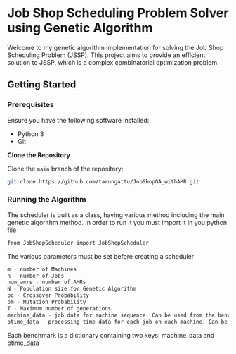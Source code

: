 # Job Shop Scheduling Problem Solver using Genetic Algorithm

Welcome to my genetic algorithm implementation for solving the Job Shop Scheduling Problem (JSSP). This project aims to provide an efficient solution to JSSP, which is a complex combinatorial optimization problem.

## Getting Started

### Prerequisites

Ensure you have the following software installed:
- Python 3
- Git

**Clone the Repository**

   Clone the `main` branch of the repository:

   ```bash
   git clone https://github.com/tarungattu/JobShopGA_withAMR.git
   ```
### Running the Algorithm

The scheduler is built as a class, having various method including the main genetic algorithm method. In order to run it you must import it in you python file

```bash
from JobShopScheduler import JobShopScheduler
```

The various parameters must be set before creating a scheduler

```bash
m - number of Machines
n - number of Jobs
num_amrs - number of AMRs
N - Population size for Genetic Algorithm
pc - Crossover Probability
pm - Mutation Probability
T - Maximum number of generations
machine_data - job data for machine sequence. Can be used from the benchmarks file
ptime_data - processing time data for each job on each machine. Can be used from the benchmarks file.
```

Each benchmark is a dictionary containing two keys: machine_data and ptime_data


